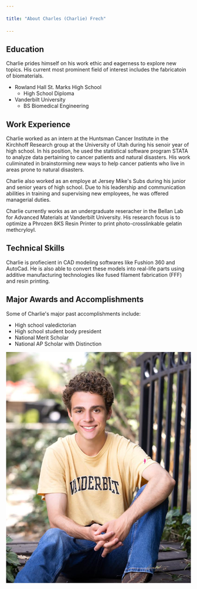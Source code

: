 ```yaml
---

title: "About Charles (Charlie) Frech"

---
```


## Education
 
Charlie prides himself on his work ethic and eagerness to explore new topics. His current most prominent field of interest includes the fabricatoin of biomaterials. 

* Rowland Hall St. Marks High School
  * High School Diploma
* Vanderbilt University
  * BS Biomedical Engineering
 
## Work Experience

Charlie worked as an intern at the Huntsman Cancer Institute in the Kirchhoff Research group at the University of Utah during his senoir year of high school. In his position, he used the statistical software program STATA to analyze data pertaining to cancer patients and natural disasters. His work culiminated in brainstorming new ways to help cancer patients who live in areas prone to natural disasters. 

Charlie also worked as an employe at Jersey Mike's Subs during his junior and senior years of high school. Due to his leadership and communication abilities in training and supervising new employees, he was offered managerial duties. 

Charlie currently works as an undergraduate reseracher in the Bellan Lab for Advanced Materials at Vanderbilt University. His research focus is to optimize a Phrozen 8KS Resin Printer to print photo-crosslinkable gelatin methcryloyl. 

## Technical Skills

Charlie is profiecient in CAD modeling softwares like Fushion 360 and AutoCad. He is also able to convert these models into real-life parts using additive manufacturing technologies like fused filament fabrication (FFF) and resin printing.

## Major Awards and Accomplishments
Some of Charlie's major past accomplishments include:

* High school valedictorian
* High school student body president
* National Merit Scholar
* National AP Scholar with Distinction

![Charlie Frech](/assets/img/CharlieHeadShot.JPG)


